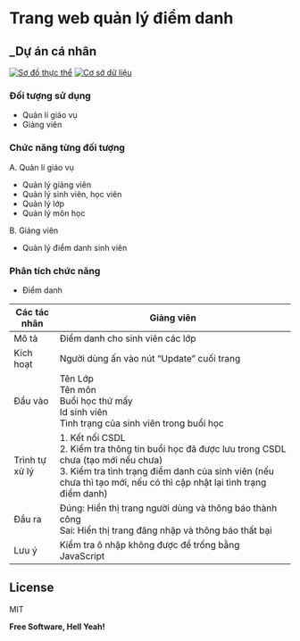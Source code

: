 # Trang web quản lý điểm danh
## _Dự án cá nhân
[![Sơ đồ thực thể](https://app.diagrams.net/images/favicon-32x32.png)](https://drive.google.com/file/d/1CIiWkZ25f-Pu1gYtNiLrdV2dG-IGLmrI/view?usp=sharing)
[![Cơ sở dữ liệu](https://i.ibb.co/S7KTZxP/google-sheets-1.png)](https://docs.google.com/spreadsheets/d/1k0TEgq5_6LldRxVwSTqpFD4Nd6u8_f6bzy8TnV7oOPo/edit?usp=sharing)

### Đối tượng sử dụng
- Quản lí giáo vụ
- Giảng viên

### Chức năng từng đối tượng
A. Quản lí giáo vụ
- Quản lý giảng viên
- Quản lý sinh viên, học viên
- Quản lý lớp
- Quản lý môn học

B. Giảng viên
- Quản lý điểm danh sinh viên
  
### Phân tích chức năng

- Điểm danh

| Các tác nhân | Giảng viên |
| ------ | ------ |
| Mô tả | Điểm danh cho sinh viên các lớp |
| Kích hoạt | Người dùng ấn vào nút “Update” cuối trang |
| Đầu vào | Tên Lớp<br>Tên môn<br>Buổi học thứ mấy<br>Id sinh viên<br>Tình trạng của sinh viên trong buổi học<br>
| Trình tự xử lý | 1. Kết nối CSDL<br>2. Kiểm tra thông tin buổi học đã được lưu trong CSDL chưa (tạo mới nếu chưa)<br>3. Kiểm tra tình trạng điểm danh của sinh viên (nếu chưa thì tạo mới, nếu có thì cập nhật lại tình trạng điểm danh)|
| Đầu ra | Đúng: Hiển thị trang người dùng và thông báo thành công<br>Sai: Hiển thị trang đăng nhập và thông báo thất bại |
| Lưu ý | Kiểm tra ô nhập không được để trống bằng JavaScript |


## License

MIT

**Free Software, Hell Yeah!**
